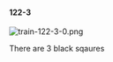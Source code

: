 #### 122-3
![train-122-3-0.png](https://github.com/lil-lab/nlvr/raw/master/nlvr/train/images/9/train-122-3-0.png "train-122-3-0.png")

There are 3 black sqaures